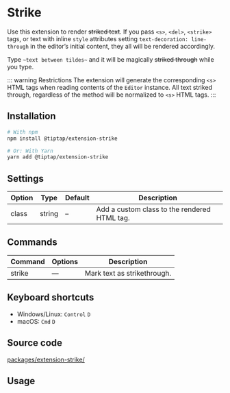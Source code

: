 # Strike
Use this extension to render ~~striked text~~. If you pass `<s>`, `<del>`, `<strike>` tags, or text with inline `style` attributes setting `text-decoration: line-through` in the editor’s initial content, they all will be rendered accordingly.

Type <code>~text between tildes~</code> and it will be magically ~~striked through~~ while you type.

::: warning Restrictions
The extension will generate the corresponding `<s>` HTML tags when reading contents of the `Editor` instance. All text striked through, regardless of the method will be normalized to `<s>` HTML tags.
:::

## Installation
```bash
# With npm
npm install @tiptap/extension-strike

# Or: With Yarn
yarn add @tiptap/extension-strike
```

## Settings
| Option | Type   | Default | Description                                  |
| ------ | ------ | ------- | -------------------------------------------- |
| class  | string | –       | Add a custom class to the rendered HTML tag. |

## Commands
| Command | Options | Description                 |
| ------- | ------- | --------------------------- |
| strike  | —       | Mark text as strikethrough. |

## Keyboard shortcuts
* Windows/Linux: `Control`&nbsp;`D`
* macOS: `Cmd`&nbsp;`D`

## Source code
[packages/extension-strike/](https://github.com/ueberdosis/tiptap-next/blob/main/packages/extension-strike/)

## Usage
<demo name="Extensions/Strike" highlight="3-5,17,36" />
